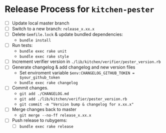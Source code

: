 # Release Process for `kitchen-pester`

- [ ] Update local master branch
- [ ] Switch to a new branch: `release_x.xx.x`
- [ ] Delete `Gemfile.lock` & update bundled dependencies:
  - `bundle install`
- [ ] Run tests:
  - `bundle exec rake unit`
  - `bundle exec rake style`
- [ ] Increment verifier version in `./lib/kitchen/verifier/pester_version.rb`
- [ ] Generate changelog & add changelog and new version files
  - Set enviroment variable `$env:CHANGELOG_GITHUB_TOKEN = $your_github_token`
  - `bundle exec rake changelog`
- [ ] Commit changes.
  - `git add ./CHANGELOG.md`
  - `git add ./lib/kitchen/verifier/pester_version.rb`
  - `git commit -m "Version bump & changelog for x.xx.x"`
- [ ] Merge changes back to master
  - `git merge --no-ff release_x.xx.x`
- [ ] Push release to rubygems:
  - [ ] `bundle exec rake release`
